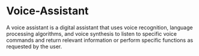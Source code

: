 # Voice-Assistant
A voice assistant is a digital assistant that uses voice recognition, language processing algorithms, and voice synthesis to listen to specific voice commands and return relevant information or perform specific functions as requested by the user.
